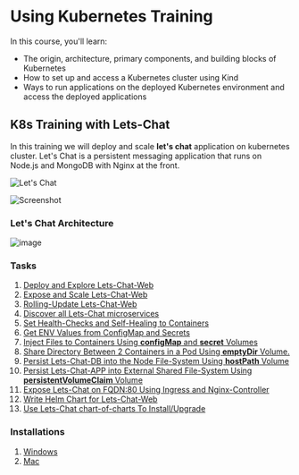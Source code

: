 # Using Kubernetes Training
In this course, you'll learn: 
- The origin, architecture, primary components, and building blocks of Kubernetes
- How to set up and access a Kubernetes cluster using Kind
- Ways to run applications on the deployed Kubernetes environment and access the deployed applications


## K8s Training with Lets-Chat
In this training we will deploy and scale **let's chat** application on kubernetes cluster. Let's Chat is a persistent messaging application that runs on Node.js and MongoDB with Nginx at the front.

![Let's Chat](http://i.imgur.com/0a3l5VF.png)

![Screenshot](http://i.imgur.com/C4uMD67.png)

### Let's Chat Architecture
![image](https://user-images.githubusercontent.com/34754379/118403211-0e76e080-b676-11eb-88ab-1fa453f8cee8.png)


### Tasks
1.  [Deploy and Explore Lets-Chat-Web](day-1/task-1/README.md)
2.  [Expose and Scale Lets-Chat-Web](day-1/task-2/README.md)
3.  [Rolling-Update Lets-Chat-Web](day-2/task-3/README.md)
4.  [Discover all Lets-Chat microservices](day-2/task-4/README.md)
5.  [Set Health-Checks and Self-Healing to Containers](day-3/task-5/README.md)
6.  [Get ENV Values from ConfigMap and Secrets](day-3/task-6/README.md)
7.  [Inject Files to Containers Using **configMap** and **secret** Volumes](day-4/task-7/README.md)
8.  [Share Directory Between 2 Containers in a Pod Using **emptyDir** Volume.](day-4/task-8/README.md)
9.  [Persist Lets-Chat-DB into the Node File-System Using **hostPath** Volume](day-5/task-9/README.md)
10. [Persist Lets-Chat-APP into External Shared File-System Using **persistentVolumeClaim** Volume](day-5/task-9-advanced/README.md)
11. [Expose Lets-Chat on FQDN:80 Using Ingress and Nginx-Controller](day-6/task-11/README.md)
12. [Write Helm Chart for Lets-Chat-Web](day-6/task-11/README.md)
13. [Use Lets-Chat chart-of-charts To Install/Upgrade](day-6/task-12/README.md)


### Installations
1. [Windows](installations/windows.md)
2. [Mac](installations/mac.md)
